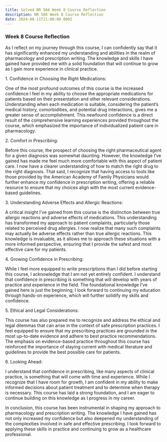```yaml
---
title: Solved NR 566 Week 8 Course Reflection
description: NR 566 Week 8 Course Reflection
date: 2024-08-11T21:00:00.000Z
---
```


### Week 8 Course Reflection

As I reflect on my journey through this course, I can confidently say that it has significantly enhanced my understanding and abilities in the realm of pharmacology and prescription writing. The knowledge and skills I have gained have provided me with a solid foundation that will continue to grow as I gain more experience in clinical practice.

1\. Confidence in Choosing the Right Medications:

One of the most profound outcomes of this course is the increased confidence I feel in my ability to choose the appropriate medications for patients based on their presentation and other relevant considerations. Understanding when each medication is suitable, considering the patient’s medical history, comorbidities, and potential drug interactions, gives me a greater sense of accomplishment. This newfound confidence is a direct result of the comprehensive learning experiences provided throughout the course, which emphasized the importance of individualized patient care in pharmacology.

2\. Comfort in Prescribing:

Before this course, the prospect of choosing the right pharmaceutical agent for a given diagnosis was somewhat daunting. However, the knowledge I’ve gained has made me feel much more comfortable with this aspect of patient care. I now have a clearer understanding of how to match the right drug to the right diagnosis. That said, I recognize that having access to tools like those provided by the American Academy of Family Physicians would further enhance my confidence in prescription writing, offering a reliable resource to ensure that my choices align with the most current evidence-based guidelines.

3\. Understanding Adverse Effects and Allergic Reactions:

A critical insight I’ve gained from this course is the distinction between true allergic reactions and adverse effects of medications. This understanding has transformed my approach to patient complaints, particularly those related to perceived drug allergies. I now realize that many such complaints may actually be adverse effects rather than true allergic reactions. This knowledge is invaluable, as it allows me to approach these situations with a more informed perspective, ensuring that I provide the safest and most effective care for my patients.

4\. Growing Confidence in Prescribing:

While I feel more equipped to write prescriptions than I did before starting this course, I acknowledge that I am not yet entirely confident. I understand that confidence in prescribing is something that will develop with years of practice and experience in the field. The foundational knowledge I’ve gained here is just the beginning; I look forward to continuing my education through hands-on experience, which will further solidify my skills and confidence.

5\. Ethical and Legal Considerations:

This course has also prepared me to recognize and address the ethical and legal dilemmas that can arise in the context of safe prescription practices. I feel equipped to ensure that my prescribing practices are grounded in the most up-to-date evidence and adhere to best practice recommendations. The emphasis on evidence-based practice throughout this course has reinforced the importance of staying current with medical literature and guidelines to provide the best possible care for patients.

6\. Looking Ahead:

I understand that confidence in prescribing, like many aspects of clinical practice, is something that will come with time and experience. While I recognize that I have room for growth, I am confident in my ability to make informed decisions about patient treatment and to determine when therapy is necessary. This course has laid a strong foundation, and I am eager to continue building on this knowledge as I progress in my career.

In conclusion, this course has been instrumental in shaping my approach to pharmacology and prescription writing. The knowledge I have gained has not only increased my confidence but also deepened my understanding of the complexities involved in safe and effective prescribing. I look forward to applying these skills in practice and continuing to grow as a healthcare professional.
